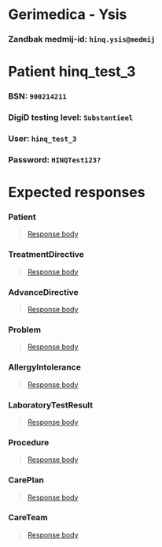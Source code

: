 # Gerimedica - Ysis
### Zandbak medmij-id: `hinq.ysis@medmij`

# Patient hinq_test_3
### BSN: `900214211`
### DigiD testing level: `Substantieel`
### User: `hinq_test_3`
### Password: `HINQTest123?`

# Expected responses

### Patient
> [Response body](Patient.json)

### TreatmentDirective
> [Response body](TreatmentDirective.json)

### AdvanceDirective
> [Response body](AdvanceDirective.json)

### Problem
> [Response body](Problem.json)

### AllergyIntolerance
> [Response body](AllergyIntolerance.json)

### LaboratoryTestResult
> [Response body](LaboratoryTestResult.json)

### Procedure
> [Response body](Procedure.json)

### CarePlan
> [Response body](CarePlan.json)

### CareTeam
> [Response body](CareTeam.json)
